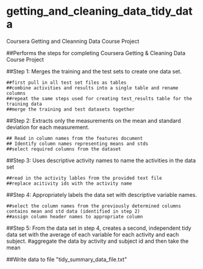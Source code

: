 # getting_and_cleaning_data_tidy_data
Coursera Getting and Cleanning Data Course Project

##Performs the steps for completing Coursera Getting & Cleaning Data Course Project

##Step 1: Merges the training and the test sets to create one data set.

	##first pull in all test set files as tables
	##combine activities and results into a single table and rename columns
	##repeat the same steps used for creating test_results table for the training data
	##merge the training and test datasets together

##Step 2: Extracts only the measurements on the mean and standard deviation for each measurement. 

	## Read in column names from the features document
	## Identify column names representing means and stds
	##select required columns from the dataset

##Step 3: Uses descriptive activity names to name the activities in the data set

	##read in the activity lables from the provided text file
	##replace acitivity ids with the activity name

##Step 4: Appropriately labels the data set with descriptive variable names. 

	##select the column names from the previously determined columns contains mean and std data (identified in step 2)
	##assign column header names to appropriate column

##Step 5: From the data set in step 4, creates a second, independent tidy data set with the average of each variable for each activity and each subject.
	#aggregate the data by activity and subject id and then take the mean


##Write data to file "tidy_summary_data_file.txt"
